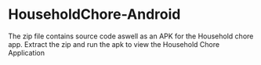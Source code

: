 # HouseholdChore-Android

The zip file contains source code aswell as an APK for the Household chore app. 
Extract the zip and run the apk to view the Household Chore Application
